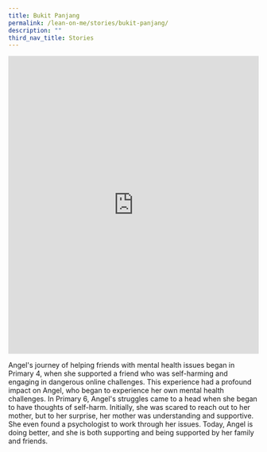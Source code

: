 ```yaml
---
title: Bukit Panjang
permalink: /lean-on-me/stories/bukit-panjang/
description: ""
third_nav_title: Stories
---
```

<iframe allowfullscreen="" allow="accelerometer; autoplay; clipboard-write; encrypted-media; gyroscope; picture-in-picture; web-share" frameborder="0" title="YouTube video player" src="https://www.youtube.com/embed/LdXCYLzsDMg" height="600" width="100%"></iframe>

Angel's journey of helping friends with mental health issues began in Primary 4, when she supported a friend who was self-harming and engaging in dangerous online challenges. This experience had a profound impact on Angel, who began to experience her own mental health challenges. In Primary 6, Angel's struggles came to a head when she began to have thoughts of self-harm. Initially, she was scared to reach out to her mother, but to her surprise, her mother was understanding and supportive. She even found a psychologist to work through her issues. Today, Angel is doing better, and she is both supporting and being supported by her family and friends.